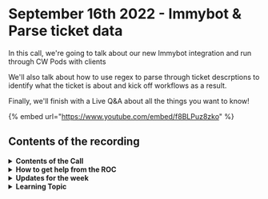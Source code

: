 # September 16th 2022 - Immybot & Parse ticket data

In this call, we're going to talk about our new Immybot integration and run through CW Pods with clients

We'll also talk about how to use regex to parse through ticket descrptions to identify what the ticket is about and kick off workflows as a result.

Finally, we'll finish with a Live Q\&A about all the things you want to know!

{% embed url="https://www.youtube.com/embed/f8BLPuz8zko" %}

## Contents of the recording

<details>

<summary><strong>Contents of the Call</strong></summary>

This call is for people who are interested in building their own workflows. We will talk about the platform, news, some training, and any Q\&A. As always, feel free to unmute and interrupt us, this is an interactive call!

</details>

<details>

<summary><strong>How to get help from the ROC</strong></summary>

How to get help - Engage the ROC in Slack - Email support coming soon! - \[FUTURE] Live chat in the app - Would this be helpful to people? - Documentation - https://rewst.help - Feature Requests - https://rewst.canny.io/

</details>

<details>

<summary><strong>Updates for the week</strong></summary>



</details>

<details>

<summary><strong>Learning Topic</strong></summary>



</details>
